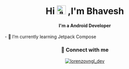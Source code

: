 <h1 align="center">Hi <img src="https://github.com/wervlad/wervlad/assets/24524555/766d336d-b87d-44ba-807c-c51de2bc6b4d" width="28px" alt="👋"> ,I'm Bhavesh</h1>
<h4 align="center">I'm a Android Developer</h3>
- 🌱 I’m currently learning Jetpack Compose
<br/>
<h3 align="center">🔗 Connect with me</h3>
<p align="center">
<a href="https://twitter.com/bhaveshstwt" target="blank"><img align="center" src="https://img.shields.io/badge/twitter-%230077B5.svg?&style=for-the-badge&logo=twitter&logoColor=white&color=00acee" alt="lorenzovngl_dev"/></a>
</p>
